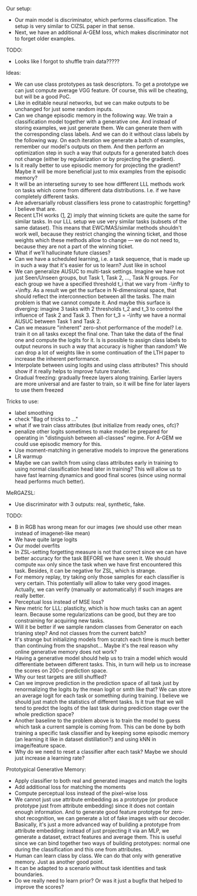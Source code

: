 Our setup:
- Our main model is discriminator, which performs classification. The setup is very similar to CIZSL paper in that sense.
- Next, we have an additional A-GEM loss, which makes discriminator not to forget older examples.

TODO:
- Looks like I forgot to shuffle train data?????

Ideas:
- We can use class prototypes as task descriptors. To get a prototype we can just compute average VGG feature. Of course, this will be cheating, but will be a good PoC.
- Like in editable neural networks, but we can make outputs to be unchanged for just some random inputs.
- Can we change episodic memory in the following way. We train a classification model together with a generative one. And instead of storing examples, we just generate them. We can generate them with the corresponding class labels. And we can do it without class labels by the following way. On each iteration we generate a batch of examples, remember our model's outputs on them. And then perform an optimization step in such a way that outputs for a generated batch does not change (either by regularization or by projecting the gradient).
- Is it really better to use episodic memory for projecting the gradient? Maybe it will be more beneficial just to mix examples from the episodic memory?
- It will be an interseting survey to see how diffferent LLL methods work on tasks which come from different data distributions. I.e. if we have completely different tasks.
- Are adversarially robust classifiers less prone to catastrophic forgetting? I believe that are.
- Recent LTH works ([1](https://arxiv.org/abs/1905.07785), [2](https://ieeexplore.ieee.org/stamp/stamp.jsp?tp=&arnumber=8852405&tag=1)) imply that winning tickets are quite the same for similar tasks. In our LLL setup we use very similar tasks (subsets of the same dataset). This means that EWC/MAS/similar methods shouldn't work well, because they restrict changing the winning ticket, and those weights which these methods allow to change — we do not need to, because they are not a part of the winning ticket.
- What if we'll hallucinate future classes?
- Can we have a scheduled learning, i.e. a task sequence, that is made up in such a way that it's easier for us to learn? Just like in school
- We can generalize AUSUC to multi-task settings. Imagine we have not just Seen/Unseen groups, but Task 1, Task 2, ..., Task N groups. For each group we have a specified threshold t_i that we vary from -\infty to +\infty. As a result we get the surface in N-dimensional space, that should reflect the interconnection between all the tasks. The main problem is that we cannot compute it. And maybe this surface is diverging: imagine 3 tasks with 2 thresholds t_2 and t_3 to control the influence of Task 2 and Task 3. Then for t_3 = -\infty we have a normal AUSUC between Task 1 and Task 2.
- Can we measure "inherent" zero-shot performance of the model? I.e. train it on all tasks except the final one. Than take the data of the final one and compute the logits for it. Is is possible to assign class labels to output neurons in such a way that accuracy is higher than random? We can drop a lot of weights like in some continuation of the LTH paper to increase the inherent performance.
- Interpolate between using logits and using class attributes? This should show if it really helps to improve future transfer.
- Gradual freezing: gradually freeze layers along training. Earlier layers are more universal and are faster to train, so it will be fine for later layers to use them freezed

Tricks to use:
- label smoothing
- check "Bag of tricks to ..."
- what if we train class attributes (but initialize from ready ones, ofc)?
- penalize other logits sometimes to make model be prepared for operating in "distinguish between all-classes" regime. For A-GEM we could use episodic memory for this.
- Use moment-matching in generative models to improve the generations
- LR warmup
- Maybe we can switch from using class attributes early in training to using normal classification head later in training? This will allow us to have fast learning dynamics and good final scores (since using normal head performs much better).

MeRGAZSL:
- Use discriminator with 3 outputs: real, synthetic, fake.

TODO:
- B in RGB has wrong mean for our images (we should use other mean instead of imagenet-like mean)
- We have quite large logits
- Our model overfits
- In ZSL-setting forgetting measure is not that correct since we can have better accuracy for the task BEFORE we have seen it. We should compute `max` only since the task when we have first encountered this task. Besides, it can be negative for ZSL, which is strange.
- For memory replay, try taking only those samples for each classifier is very certain. This potentially will allow to take very good images. Actually, we can verify (manually or automatically) if such images are really better.
- Perceptual loss instead of MSE loss?
- New metric for LLL: plasticity, which is how much tasks can an agent learn. Because some regularizations can be good, but they are too constraining for acquiring new tasks.
- Will it be better if we sample random classes from Generator on each trianing step? And not classes from the current batch?
- It's strange but initializing models from scratch each time is much better than continuing from the snapshot... Maybe it's the real reason why online generative memory does not work?
- Having a generative model should help us to train a model which would differentiate between different tasks. This, in turn will help us to increase the scores on 200-c prediction space.
- Why our test targets are still shuffled?
- Can we improve prediction in the prediction space of all task just by renormalizing the logits by the mean logit or smth like that? We can store an average logit for each task or something during training. I believe we should just match the statistics of different tasks. Is it true that we will tend to predct the logits of the last task during prediction stage over the whole prediction space?
- Another baseline to the problem above is to train the model to guess which task a current sample is coming from. This can be done by both training a specific task classifier and by keeping some episodic memory (an learning it like in dataset distillation?) and using kNN in image/feature space.
- Why do we need to reset a classifier after each task? Maybe we should just increase a learning rate?

Prototypical Generative Memory:
- Apply classifier to both real and generated images and match the logits
- Add additional loss for matching the moments
- Compute perceptual loss instead of the pixel-wise loss
- We cannot just use attribute embedding as a prototype (or produce prototype just from attribute embedding) since it does not contain enough information. And to generate good feature prototype for zero-shot recognition, we can generate a lot of fake images with our decoder. Basically, it's just a more advanced way of building a prototype from attribute embedding: instead of just projecting it via an MLP, we generate a dataset, extract features and average them. This is useful since we can bind together two ways of building prototypes: normal one during the classification and this one from attributes.
- Human can learn class by class. We can do that only with generative memory. Just as another good point.
- It can be adapted to a scenario without task identities and task boundaries.
- Do we really need to learn prior? Or was it just a bugfix that helped to improve the scores?

